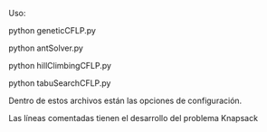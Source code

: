Uso:

python geneticCFLP.py

python antSolver.py

python hillClimbingCFLP.py

python tabuSearchCFLP.py


Dentro de estos archivos están las opciones de configuración. 

Las líneas comentadas tienen el desarrollo del problema Knapsack
